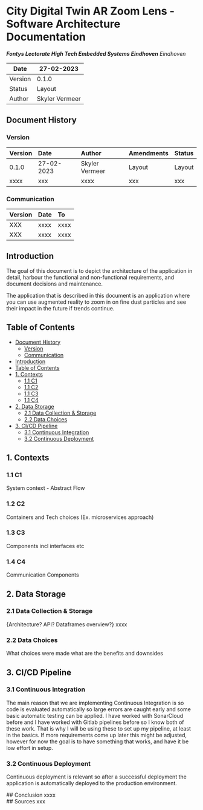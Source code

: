 # City Digital Twin AR Zoom Lens - Software Architecture Documentation
**_Fontys Lectorate High Tech Embedded Systems Eindhoven_**
_Eindhoven_

| Date    | 27-02-2023 |
|---------|-------------------|
| Version |             0.1.0 |
| Status  | Layout            |
| Author  | Skyler Vermeer    |  

<div style="page-break-after: always;"></div>

## Document History
### Version

|  **Version**          |  **Date**              |  **Author**          |  **Amendments**                                            |  **Status**  |
|:----------------------|:-----------------------|:---------------------|:-----------------------------------------------------------|:-------------|
|                0.1.0  |  27-02-2023     |  Skyler Vermeer      |  Layout  |  Layout         |
|  xxxx                 |  xxx                   |  xxxx                |  xxx                                                       |  xxx         |  

### Communication

|  **Version**  |  **Date**  |  **To**  |
|:--------------|:-----------|:---------|
|  XXX          |  xxxx      |  xxxx    |
|  XXX          |  xxxx      |  xxxx    |  

<div style="page-break-after: always;"></div>

## Introduction
The goal of this document is to depict the architecture of the application in detail, harbour the functional and non-functional requirements, and document decisions and maintenance.

The application that is described in this document is an application where you can use augmented reality to zoom in on fine dust particles and see their impact in the future if trends continue.
<div style="page-break-after: always;"></div>

## Table of Contents
- [Document History](#document-history)
	- [Version](#version)
	- [Communication](#communication)
- [Introduction](#introduction)
- [Table of Contents](#table-of-contents)
- [1. Contexts](#1-contexts)
  - [1.1 C1](#11-c1)
  - [1.1 C2](#12-c2)
  - [1.1 C3](#13-c3)
  - [1.1 C4](#14-c4)
- [2. Data Storage](#2-data-storage)
  - [2.1 Data Collection & Storage](#21-data-collection--storage)
  - [2.2 Data Choices](#22-data-choices)
- [3. CI/CD Pipeline](#3-cicd-pipeline)
  - [3.1 Continuous Integration](#31-continuous-integration)
  - [3.2 Continuous Deployment](#32-continuous-deployment)

<div style="page-break-after: always;"></div>

## 1. Contexts
### 1.1 C1
System context - Abstract Flow

### 1.2 C2
Containers and Tech choices (Ex. microservices approach)

### 1.3 C3
Components incl interfaces etc

### 1.4 C4
Communication Components

<div style="page-break-after: always;"></div>

## 2. Data Storage
### 2.1 Data Collection & Storage
{Architecture? API? Dataframes overview?}
xxxx

### 2.2 Data Choices
What choices were made what are the benefits and downsides

## 3. CI/CD Pipeline
### 3.1 Continuous Integration
The main reason that we are implementing Continuous Integration is so code is evaluated automatically so large errors are caught early and some basic automatic testing can be applied. I have worked with SonarCloud before and I have worked with Gitlab pipelines before so I know both of these work. That is why I will be using these to set up my pipeline, at least in the basics. If more requirements come up later this might be adjusted, however for now the goal is to have something that works, and have it be low effort in setup.

### 3.2 Continuous Deployment
Continuous deployment is relevant so after a successful deployment the application is automatically deployed to the production environment.

<div style="page-break-after: always;"></div>
## Conclusion
xxxx

<div style="page-break-after: always;"></div>
## Sources
xxx